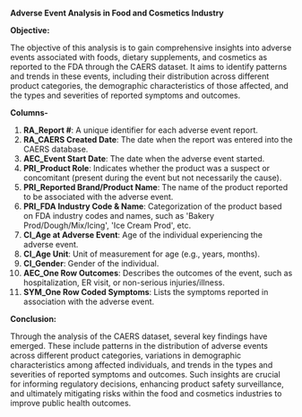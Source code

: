 **Adverse Event Analysis in Food and Cosmetics Industry**

**Objective:**

The objective of this analysis is to gain comprehensive insights into adverse events associated with foods, dietary supplements, 
and cosmetics as reported to the FDA through the CAERS dataset. It aims to identify patterns and trends in these events, including their distribution across different product categories, 
the demographic characteristics of those affected, and the types and severities of reported symptoms and outcomes.

**Columns-**
1. **RA_Report #**: A unique identifier for each adverse event report.
2. **RA_CAERS Created Date**: The date when the report was entered into the CAERS database.
3. **AEC_Event Start Date**: The date when the adverse event started.
4. **PRI_Product Role**: Indicates whether the product was a suspect or concomitant (present during the event but not necessarily the cause).
5. **PRI_Reported Brand/Product Name**: The name of the product reported to be associated with the adverse event.
6. **PRI_FDA Industry Code & Name**: Categorization of the product based on FDA industry codes and names, such as 'Bakery Prod/Dough/Mix/Icing', 'Ice Cream Prod', etc.
7. **CI_Age at Adverse Event**: Age of the individual experiencing the adverse event.
8. **CI_Age Unit**: Unit of measurement for age (e.g., years, months).
9. **CI_Gender**: Gender of the individual.
10. **AEC_One Row Outcomes**: Describes the outcomes of the event, such as hospitalization, ER visit, or non-serious injuries/illness.
11. **SYM_One Row Coded Symptoms**: Lists the symptoms reported in association with the adverse event.

**Conclusion:**

Through the analysis of the CAERS dataset, several key findings have emerged. 
These include patterns in the distribution of adverse events across different product categories, 
variations in demographic characteristics among affected individuals, and trends in the types and severities of reported symptoms and outcomes.
Such insights are crucial for informing regulatory decisions, 
enhancing product safety surveillance, and ultimately mitigating risks within the food and cosmetics industries to improve public health outcomes.
